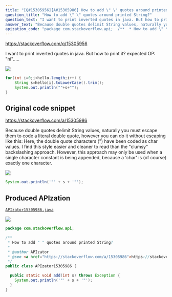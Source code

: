 ```yaml
---
title: "[Q#15305956][A#15305986] How to add \" \" quotes around printed String?"
question_title: "How to add \" \" quotes around printed String?"
question_text: "I want to print inverted quotes in java. But how to print it? expected  OP:  \"hi\"....."
answer_text: "Because double quotes delimit String values, naturally you must escape them to code a literal double quote, however you can do it without escaping like this: Here, the double quote characters (\") have been coded as char values. I find this style easier and cleaner to read than the \"clumsy\" backslashing approach. However, this approach may only be used when a single character constant is being appended, because a 'char' is (of course) exactly one character."
apization_code: "package com.stackoverflow.api;  /**  * How to add \" \" quotes around printed String?  *  * @author APIzator  * @see <a href=\"https://stackoverflow.com/a/15305986\">https://stackoverflow.com/a/15305986</a>  */ public class APIzator15305986 {    public static void add(int s) throws Exception {     System.out.println('\"' + s + '\"');   } }"
---
```


https://stackoverflow.com/q/15305956

I want to print inverted quotes in java. But how to print it?
expected  OP:  &quot;hi&quot;.....


<div class="code-logo"><img src="/stackoverflow.png" /></div>

```java
for(int i=0;i<hello.length;i++) {
    String s=hello[i].toLowerCase().trim();
    System.out.println(""+s+"");
}
```


## Original code snippet

https://stackoverflow.com/a/15305986

Because double quotes delimit String values, naturally you must escape them to code a literal double quote, however you can do it without escaping like this:
Here, the double quote characters (&quot;) have been coded as char values. I find this style easier and cleaner to read than the &quot;clumsy&quot; backslashing approach. However, this approach may only be used when a single character constant is being appended, because a &#x27;char&#x27; is (of course) exactly one character.

<div class="code-logo"><img src="/stackoverflow.png" /></div>

```java
System.out.println('"' + s + '"');
```

## Produced APIzation

[`APIzator15305986.java`](https://github.com/pasqualesalza/apization-temp-data/raw/master/search/APIzator15305986.java)

<div class="code-logo"><img src="/apizator.png" /></div>

```java
package com.stackoverflow.api;

/**
 * How to add " " quotes around printed String?
 *
 * @author APIzator
 * @see <a href="https://stackoverflow.com/a/15305986">https://stackoverflow.com/a/15305986</a>
 */
public class APIzator15305986 {

  public static void add(int s) throws Exception {
    System.out.println('"' + s + '"');
  }
}

```